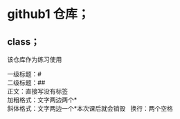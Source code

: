 # github1 仓库；
## class；
该仓库作为练习使用

一级标题：#  
二级标题：##  
正文：直接写没有标签  
加粗格式：文字两边两个*  
斜体格式：文字两边一个*本次课后就会销毁  
换行：两个空格
